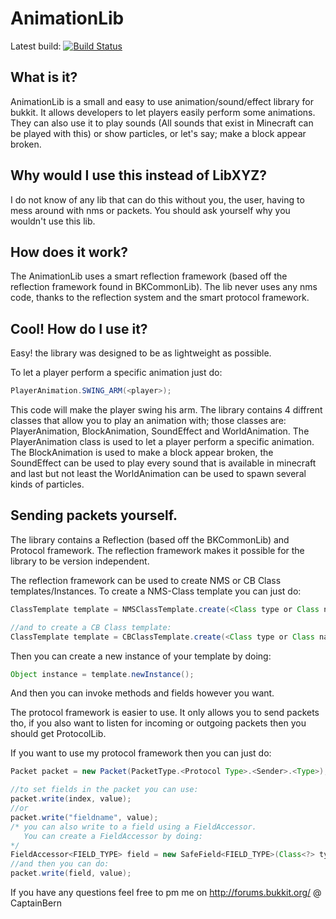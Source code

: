 # AnimationLib
Latest build: [![Build Status](https://travis-ci.org/CaptainBern/AnimationLib.png)](https://travis-ci.org/CaptainBern/AnimationLib)
## What is it?
AnimationLib is a small and easy to use animation/sound/effect library for bukkit.
It allows developers to let players easily perform some animations. They can also use it
to play sounds (All sounds that exist in Minecraft can be played with this) or show particles,
or let's say; make a block appear broken.

## Why would I use this instead of LibXYZ?
I do not know of any lib that can do this without you, the user, having to mess around
with nms or packets. You should ask yourself why you wouldn't use this lib.

## How does it work?
The AnimationLib uses a smart reflection framework (based off the reflection framework
found in BKCommonLib). The lib never uses any nms code, thanks to the reflection system and
the smart protocol framework.

## Cool! How do I use it?
Easy! the library was designed to be as lightweight as possible.

To let a player perform a specific animation just do:
```java
PlayerAnimation.SWING_ARM(<player>);
```

This code will make the player swing his arm. The library contains 4 diffrent classes that allow
you to play an animation with; those classes are: PlayerAnimation, BlockAnimation, SoundEffect and WorldAnimation.
The PlayerAnimation class is used to let a player perform a specific animation. The BlockAnimation is used
to make a block appear broken, the SoundEffect can be used to play every sound that is available in minecraft and last but not least the
WorldAnimation can be used to spawn several kinds of particles.

## Sending packets yourself.
The library contains a Reflection (based off the BKCommonLib) and Protocol framework. The reflection framework makes it
possible for the library to be version independent.

The reflection framework can be used to create NMS or CB Class templates/Instances.
To create a NMS-Class template you can just do:
```java
ClassTemplate template = NMSClassTemplate.create(<Class type or Class name>);

//and to create a CB Class template:
ClassTemplate template = CBClassTemplate.create(<Class type or Class name>);
```

Then you can create a new instance of your template by doing:
```java
Object instance = template.newInstance();
```
And then you can invoke methods and fields however you want.

The protocol framework is easier to use. It only allows you to send packets tho, if you also
want to listen for incoming or outgoing packets then you should get ProtocolLib.

If you want to use my protocol framework then you can just do:
```java
Packet packet = new Packet(PacketType.<Protocol Type>.<Sender>.<Type>);

//to set fields in the packet you can use:
packet.write(index, value);
//or
packet.write("fieldname", value);
/* you can also write to a field using a FieldAccessor.
   You can create a FieldAccessor by doing:
*/
FieldAccessor<FIELD_TYPE> field = new SafeField<FIELD_TYPE>(Class<?> type, "fieldname");
//and then you can do:
packet.write(field, value);
```

If you have any questions feel free to pm me on http://forums.bukkit.org/  @ CaptainBern





